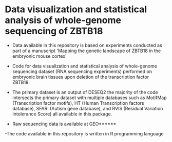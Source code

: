 # Data visualization and statistical analysis of whole-genome sequencing of ZBTB18


- Data available in this repository is based on experiments conducted as part of a manuscript 
'Mapping the genetic landscape of ZBTB18 in the embryonic mouse cortex'

- Code for data visualization and statistical analysis of whole-genome sequencing dataset (RNA sequencing 
experiments) performed on embryonic brain tissues upon deletion of the transcription factor ZBTB18.

- The primary dataset is an output of DESEQ2 the majority of the code intersects
the primary dataset with multiple databases such as MotifMap (Transcription factor motifs), HT (Human Transcription factors database), 
SFARI (Autism gene database), and RVIS (Residual Variation Intolerance Score) all available in this package. 

- Raw sequencing data is available at GEO******

-The code available in this repository is written in R programming language
